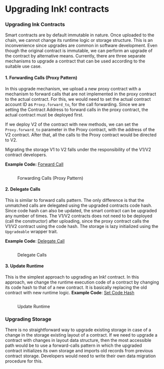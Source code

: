 # Upgrading Ink! contracts

### Upgrading Ink Contracts&#x20;

Smart contracts are by default immutable in nature. Once uploaded to the chain, we cannot change its runtime logic or storage structure. This is an inconvenience since upgrades are common in software development. Even though the original contract is immutable, we can perform an upgrade of the contract by alternative means. Currently, there are three separate mechanisms to upgrade a contract that can be used according to the suitable use case.

#### 1. Forwarding Calls (Proxy Pattern)&#x20;

In this upgrade mechanism, we upload a new proxy contract with a mechanism to forward calls that are not implemented in the proxy contract to the actual contract. For this, we would need to set the actual contract account ID as `Proxy.forward_to`, for the call forwarding. Since we are setting the Contract Address to forward calls in the proxy contract, the actual contract must be deployed first.

If we deploy V2 of the contract with new methods, we can set the `Proxy.forward_to` parameter in the Proxy contract, with the address of the V2 contract. After that, all the calls to the Proxy contract would be directed to V2.&#x20;

Migrating the storage V1 to V2 falls under the responsibility of the V1/V2 contract developers.

**Example Code:** [Forward Call](https://github.com/paritytech/ink/tree/master/examples/upgradeable-contracts/forward-calls)

<figure><img src="../../../.gitbook/assets/image (2) (3).png" alt=""><figcaption><p>Forwarding Calls (Proxy Pattern)</p></figcaption></figure>

#### 2. Delegate Calls&#x20;

This is similar to forward calls pattern. The only difference is that the unmatched calls are delegated using the upgraded contracts code hash. Since code hash can also be updated, the smart contract can be upgraded any number of times. The V1/V2 contracts does not need to be deployed (call the constructor) after uploading, since the proxy contract calls the V1/V2 contract using the code hash. The storage is lazy initialized using the `Upgradeable` wrapper trait.

**Example Code**: [Delegate Call](https://github.com/paritytech/ink/tree/master/examples/upgradeable-contracts/delegate-calls)

<figure><img src="../../../.gitbook/assets/image (6) (2).png" alt=""><figcaption><p>Delegate Calls</p></figcaption></figure>

#### 3. Update Runtime&#x20;

This is the simplest approach to upgrading an Ink! contract. In this approach, we change the runtime execution code of a contract by changing its code hash to that of a new contract. It is basically replacing the old contract with new runtime logic. **Example Code**: [Set Code Hash](https://github.com/paritytech/ink/tree/master/examples/upgradeable-contracts/set-code-hash)

<figure><img src="../../../.gitbook/assets/image (1) (3).png" alt=""><figcaption><p>Update Runtime</p></figcaption></figure>

### Upgrading Storage&#x20;

There is no straightforward way to upgrade existing storage in case of a change in the storage existing layout of a contract. If we need to upgrade a contract with changes in layout data structure, then the most accessible path would be to use a forward-calls pattern in which the upgraded contract initializes its own storage and imports old records from previous contract storage. Developers would need to write their own data migration procedure for this.
